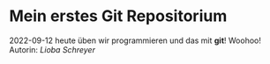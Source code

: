 # Mein erstes Git Repositorium
2022-09-12
heute üben wir programmieren und das mit **git**! Woohoo!
Autorin: *Lioba Schreyer* 
